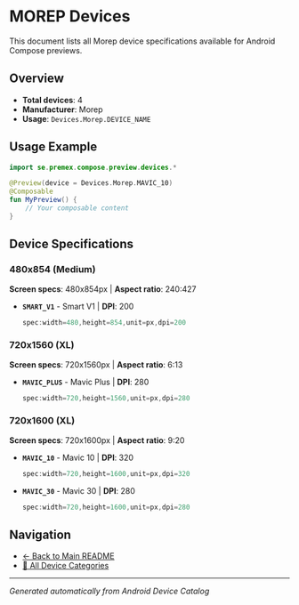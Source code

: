 # MOREP Devices

This document lists all Morep device specifications available for Android Compose previews.

## Overview

- **Total devices**: 4
- **Manufacturer**: Morep
- **Usage**: `Devices.Morep.DEVICE_NAME`

## Usage Example

```kotlin
import se.premex.compose.preview.devices.*

@Preview(device = Devices.Morep.MAVIC_10)
@Composable
fun MyPreview() {
    // Your composable content
}
```

## Device Specifications

### 480x854 (Medium)

**Screen specs**: 480x854px | **Aspect ratio**: 240:427

- **`SMART_V1`** - Smart V1 | **DPI**: 200
  ```kotlin
  spec:width=480,height=854,unit=px,dpi=200
  ```

### 720x1560 (XL)

**Screen specs**: 720x1560px | **Aspect ratio**: 6:13

- **`MAVIC_PLUS`** - Mavic Plus | **DPI**: 280
  ```kotlin
  spec:width=720,height=1560,unit=px,dpi=280
  ```

### 720x1600 (XL)

**Screen specs**: 720x1600px | **Aspect ratio**: 9:20

- **`MAVIC_10`** - Mavic 10 | **DPI**: 320
  ```kotlin
  spec:width=720,height=1600,unit=px,dpi=320
  ```

- **`MAVIC_30`** - Mavic 30 | **DPI**: 280
  ```kotlin
  spec:width=720,height=1600,unit=px,dpi=280
  ```

## Navigation

- [← Back to Main README](../../README.md)
- [📱 All Device Categories](../README.md)

---
*Generated automatically from Android Device Catalog*
